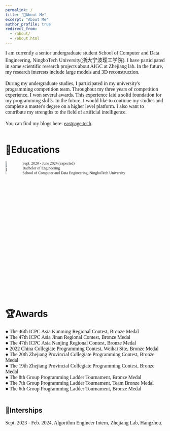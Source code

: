 ```yaml
---
permalink: /
title: "👋About Me"
excerpt: "About Me"
author_profile: true
redirect_from: 
  - /about/
  - /about.html
---
```

<font face=consolas size=3>I am currently a senior undergraduate student School of Computer and Data Engineering, NingboTech University(浙大宁波理工学院). I have participated in some scientific research projects about AIGC at Zhejiang lab. In the future, my research interests include large models and 3D reconstruction.<br /><br />
During my undergraduate studies, I participated in my university's programming competition team. Throughout my three years of competition experience, I won several awards. This experience laid a solid foundation for my programming skills. In the future, I would like to continue my studies and complete a master's degree on a higher level platform. I also want to contribute my strengths to the field of artificial intelligence.<br /><br />
You can find my blogs here: </font> [<font face=consolas size=3>eastpage.tech</font>](https://eastpage.tech).<br /> <br />

📖Educations
======
<img src="https://img1.cfw.cn/20003/da5144b1cb34/4aa22422-05a5-4795-a63e-fcccea1626d1_300x300.jpg" alt="NingboTech" style="vertical-align:top; width:10%; height:10%;"> <span style="font-family:consolas; font-size:12px; display:inline-block; vertical-align:top;">Sept. 2020 - June 2024 (expected)<br>Bachelor of Engineering<br>School of Computer and Data Engineering, NingboTech University</span>

<br>

🏆Awards
======
<font face=consolas size=3> ● The 46th ICPC Asia Kunming Regional Contest, Bronze Medal<br />
● The 47th ICPC Asia Jinan Regional Contest, Bronze Medal<br />
● The 47th ICPC Asia Nanjing Regional Contest, Bronze Medal<br />
● 2022 China Collegiate Programming Contest, Weihai Site, Bronze Medal<br />
● The 20th Zhejiang Provincial Collegiate Programming Contest, Bronze Medal<br />
● The 19th Zhejiang Provincial Collegiate Programming Contest, Bronze Medal<br />
● The 8th Group Programming Ladder Tournament, Bronze Medal<br />
● The 7th Group Programming Ladder Tournament, Team Bronze Medal<br />
● The 6th Group Programming Ladder Tournament, Bronze Medal</font>
<br /><br />

💼Interships
------
<font face=consolas size=3>Sept. 2023 - Feb. 2024, Algorithm Engineer Intern, Zhejiang Lab, Hangzhou.</font>



